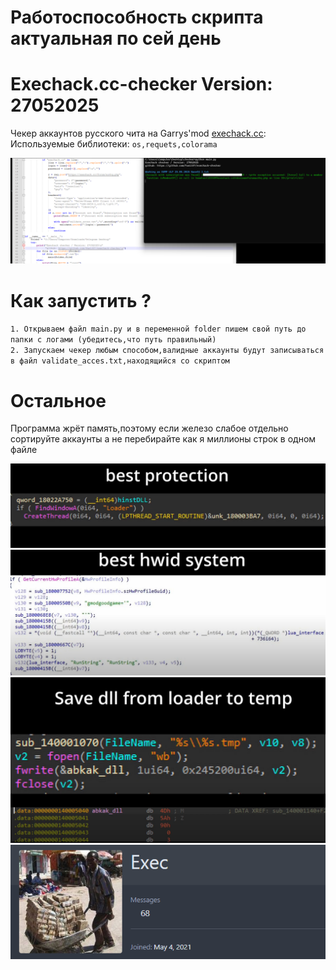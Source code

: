 # Работоспособность скрипта актуальная по сей день
# Exechack.cc-checker Version: 27052025

Чекер аккаунтов русского чита на Garrys'mod <a href="https://b.exechack.cc/">exechack.cc</a>:   
Используемые библиотеки:
`os,requets,colorama`

<img src="more/Снимок экрана 2025-05-27 133732.png" />   

# Как запустить ?
`1. Открываем файл main.py и в переменной folder пишем свой путь до папки с логами (убедитесь,что путь правильный)`   
`2. Запускаем чекер любым способом,валидные аккаунты будут записываться в файл validate_acces.txt,находящийся со скриптом`

# Остальное
Программа жрёт память,поэтому если железо слабое отдельно сортируйте аккаунты а не перебирайте как я миллионы строк в одном файле

<img src="more/Снимок экрана 2025-05-27 131926.png" />   
<img src="more/Снимок экрана 2025-05-27 132056.png" />   
<img src="more/Снимок экрана 2025-05-27 132113.png" />   
<img src="more/Снимок экрана 2025-05-27 134340.png" />   
